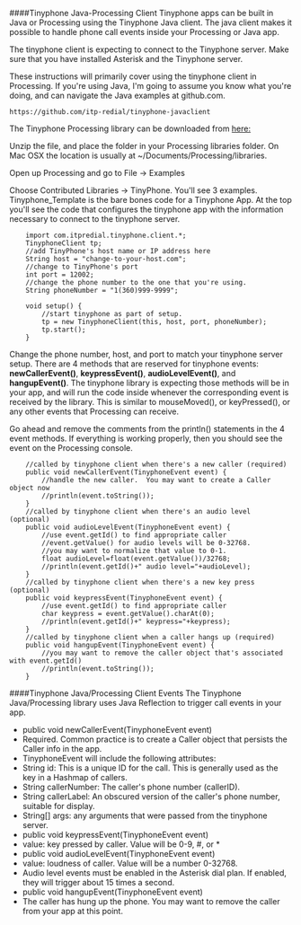 ####Tinyphone Java-Processing Client
Tinyphone apps can be built in Java or Processing using the Tinyphone Java client. The java client makes it possible to handle phone call events inside your Processing or Java app.

The tinyphone client is expecting to connect to the Tinyphone server.  Make sure that you have installed Asterisk and the Tinyphone server.

These instructions will primarily cover using the tinyphone client in Processing. If you're using Java, I'm going to assume you know what you're doing, and can navigate the Java examples at github.com.

    https://github.com/itp-redial/tinyphone-javaclient
The Tinyphone Processing library can be downloaded from [here:](https://github.com/downloads/itp-redial/tinyphone-javaclient/TinyPhone.zip)

Unzip the file, and place the folder in your Processing libraries folder.  On Mac OSX the location is usually at ~/Documents/Processing/libraries.

Open up Processing and go to File -> Examples

Choose Contributed Libraries -> TinyPhone.  You'll see 3 examples.  Tinyphone_Template is the bare bones code for a Tinyphone App.  At the top you'll see the code that configures the tinyphone app with the information necessary to connect to the tinyphone server.

````
    import com.itpredial.tinyphone.client.*;
	TinyphoneClient tp;
	//add TinyPhone's host name or IP address here
	String host = "change-to-your-host.com";
	//change to TinyPhone's port
	int port = 12002;
	//change the phone number to the one that you're using.
	String phoneNumber = "1(360)999-9999";
	
	void setup() {
  		//start tinyphone as part of setup.
  		tp = new TinyphoneClient(this, host, port, phoneNumber);
  		tp.start();
	}

````

Change the phone number, host, and port to match your tinyphone server setup.
There are 4 methods that are reserved for tinyphone events: **newCallerEvent()**, **keypressEvent()**, **audioLevelEvent()**, and **hangupEvent()**. The tinyphone library is expecting those methods will be in your app, and will run the code inside whenever the corresponding event is received by the library. This is similar to mouseMoved(), or keyPressed(), or any other events that Processing can receive.

Go ahead and remove the comments from the println() statements in the 4 event methods. If everything is working properly, then you should see the event on the Processing console.

````
	//called by tinyphone client when there's a new caller (required)
	public void newCallerEvent(TinyphoneEvent event) {
  		//handle the new caller.  You may want to create a Caller object now
  		//println(event.toString());
	}
	//called by tinyphone client when there's an audio level (optional)
	public void audioLevelEvent(TinyphoneEvent event) {
  		//use event.getId() to find appropriate caller
  		//event.getValue() for audio levels will be 0-32768.
  		//you may want to normalize that value to 0-1.
  		float audioLevel=float(event.getValue())/32768;
  		//println(event.getId()+" audio level="+audioLevel);
	}
	//called by tinyphone client when there's a new key press (optional)
	public void keypressEvent(TinyphoneEvent event) {
  		//use event.getId() to find appropriate caller
  		char keypress = event.getValue().charAt(0);
  		//println(event.getId()+" keypress="+keypress);
	}
	//called by tinyphone client when a caller hangs up (required)
	public void hangupEvent(TinyphoneEvent event) {
  		//you may want to remove the caller object that's associated with event.getId()
  		//println(event.toString());
	}
````

####Tinyphone Java/Processing Client Events
The Tinyphone Java/Processing library uses Java Reflection to trigger call events in your app. 

 - public void newCallerEvent(TinyphoneEvent event)
  - Required.  Common practice is to create a Caller object that persists the Caller info in the app.
  - TinyphoneEvent will include the following attributes:
   - String id: This is a unique ID for the call.  This is generally used as the key in a Hashmap of callers.
   - String callerNumber: The caller's phone number (callerID).
   - String callerLabel: An obscured version of the caller's phone number, suitable for display.
   - String[] args: any arguments that were passed from the tinyphone server.
 - public void keypressEvent(TinyphoneEvent event)
  - value: key pressed by caller.  Value will be 0-9, #, or *
 - public void audioLevelEvent(TinyphoneEvent event)
  - value: loudness of caller.  Value will be a number 0-32768.
  - Audio level events must be enabled in the Asterisk dial plan.  If enabled, they will trigger about 15 times a second.
 - public void hangupEvent(TinyphoneEvent event)
  - The caller has hung up the phone.  You may want to remove the caller from your app at this point.
